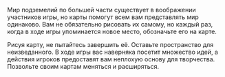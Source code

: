 Мир подземелий по большей части существует в воображении участников игры, но карты помогут всем вам представлять мир одинаково. Вам не обязательно рисовать их самому, но каждый раз, когда в ходе игры упоминается новое место, обозначьте его на карте.

Рисуя карту, не пытайтесь завершить её. Оставьте пространство для неизведанного. В ходе игры вас наверняка посетит множество идей, а действия игроков предоставят вам неплохую основу для творчества. Позвольте своим картам меняться и расширяться.